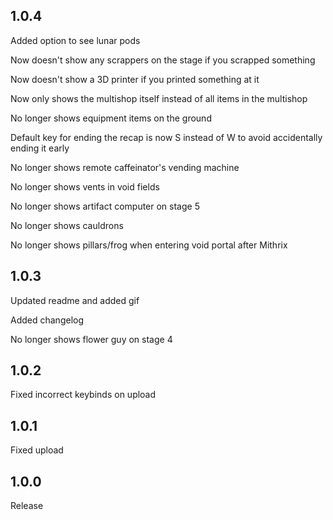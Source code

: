 ## 1.0.4
Added option to see lunar pods

Now doesn't show any scrappers on the stage if you scrapped something

Now doesn't show a 3D printer if you printed something at it

Now only shows the multishop itself instead of all items in the multishop

No longer shows equipment items on the ground

Default key for ending the recap is now S instead of W to avoid accidentally ending it early

No longer shows remote caffeinator's vending machine

No longer shows vents in void fields

No longer shows artifact computer on stage 5

No longer shows cauldrons

No longer shows pillars/frog when entering void portal after Mithrix
## 1.0.3
Updated readme and added gif

Added changelog

No longer shows flower guy on stage 4
## 1.0.2
Fixed incorrect keybinds on upload
## 1.0.1
Fixed upload
## 1.0.0
Release